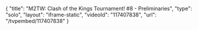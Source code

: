 {
    "title": "M2TW: Clash of the Kings Tournament! #8 - Preliminaries",
    "type": "solo",
    "layout": "iframe-static",
    "videoId": "117407838",
    "url": "\/tvpembed\/117407838"
}
